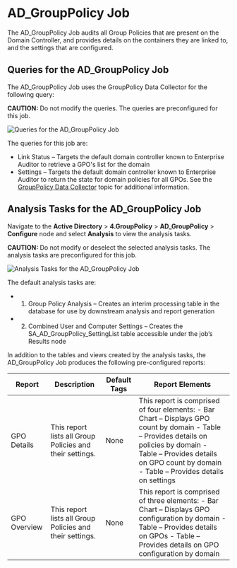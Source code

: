 # AD_GroupPolicy Job

The AD_GroupPolicy Job audits all Group Policies that are present on the Domain Controller, and
provides details on the containers they are linked to, and the settings that are configured.

## Queries for the AD_GroupPolicy Job

The AD_GroupPolicy Job uses the GroupPolicy Data Collector for the following query:

**CAUTION:** Do not modify the queries. The queries are preconfigured for this job.

![Queries for the AD_GroupPolicy Job](/img/product_docs/accessanalyzer/11.6/accessanalyzer/solutions/activedirectory/grouppolicy/grouppolicyquery.webp)

The queries for this job are:

- Link Status – Targets the default domain controller known to Enterprise Auditor to retrieve a
  GPO's list for the domain
- Settings – Targets the default domain controller known to Enterprise Auditor to return the state
  for domain policies for all GPOs. See the
  [GroupPolicy Data Collector](/docs/accessanalyzer/11.6/admin/datacollector/grouppolicy/overview.md)
  topic for additional information.

## Analysis Tasks for the AD_GroupPolicy Job

Navigate to the **Active Directory** > **4.GroupPolicy** > **AD_GroupPolicy** > **Configure** node
and select **Analysis** to view the analysis tasks.

**CAUTION:** Do not modify or deselect the selected analysis tasks. The analysis tasks are
preconfigured for this job.

![Analysis Tasks for the AD_GroupPolicy Job](/img/product_docs/accessanalyzer/11.6/accessanalyzer/solutions/activedirectory/grouppolicy/grouppolicyanalysis.webp)

The default analysis tasks are:

-   1. Group Policy Analysis – Creates an interim processing table in the database for use by
       downstream analysis and report generation
-   2. Combined User and Computer Settings – Creates the SA_AD_GroupPolicy_SettingList table
       accessible under the job’s Results node

In addition to the tables and views created by the analysis tasks, the AD_GroupPolicy Job produces
the following pre-configured reports:

| Report       | Description                                              | Default Tags | Report Elements                                                                                                                                                                                                                 |
| ------------ | -------------------------------------------------------- | ------------ | ------------------------------------------------------------------------------------------------------------------------------------------------------------------------------------------------------------------------------- |
| GPO Details  | This report lists all Group Policies and their settings. | None         | This report is comprised of four elements: - Bar Chart – Displays GPO count by domain - Table – Provides details on policies by domain - Table – Provides details on GPO count by domain - Table – Provides details on settings |
| GPO Overview | This report lists all Group Policies and their settings. | None         | This report is comprised of three elements: - Bar Chart – Displays GPO configuration by domain - Table – Provides details on GPOs - Table – Provides details on GPO configuration by domain                                     |
